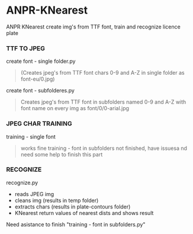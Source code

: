 # ANPR-KNearest
ANPR KNearest create img's from TTF font, train and recognize licence plate


### TTF TO JPEG
create font - single folder.py
>(Creates jpeg's from TTF font chars 0-9 and A-Z in single folder as font-eu/0.jpg)


create font - subfolderes.py
>Creates jpeg's from TTF font in subfolders named  0-9 and A-Z with font name on every img as font/0/0-arial.jpg


### JPEG CHAR TRAINING
training - single font
>works fine
training - font in subfolders
>not finished, have issuesa nd need some help to finish this part


### RECOGNIZE
recognize.py
* reads JPEG img
* cleans img (results in temp folder)
* extracts chars (results in plate-contours folder)
* KNearest return values of nearest dists and shows result

Need asistance to finish "training - font in subfolders.py"

